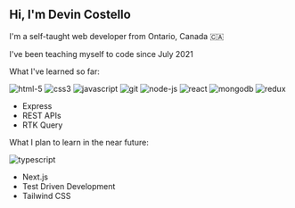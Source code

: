 ## Hi, I'm Devin Costello

I'm a self-taught web developer from Ontario, Canada 🇨🇦

I've been teaching myself to code since July 2021 

What I've learned so far:

![html-5](https://user-images.githubusercontent.com/86488145/218884977-30c3f0ef-4c9c-412a-b7c5-c8d7cfcc95fc.png)
![css3](https://user-images.githubusercontent.com/86488145/218885044-e1ee1e43-2cfd-4f35-bef4-7304775137a7.png)
![javascript](https://user-images.githubusercontent.com/86488145/218885271-61126e3d-a236-4399-804d-5b7c901c34d3.png)
![git](https://user-images.githubusercontent.com/86488145/218885308-ca0f547a-7010-4fe4-8a7c-4165b957e5b1.png)
![node-js](https://user-images.githubusercontent.com/86488145/218885367-97c16529-8a30-414e-b8ab-f1114ddd94b9.png)
![react](https://user-images.githubusercontent.com/86488145/218885537-a5f4cef6-b4ba-4161-aec2-82285737f480.png)
![mongodb](https://user-images.githubusercontent.com/86488145/218885606-cd4e5894-e23f-48f8-a5ac-dc74d4dd36f1.png)
![redux](https://user-images.githubusercontent.com/86488145/218885585-87339cb9-801b-4868-ac04-18ed7e492cc8.png)
- Express
- REST APIs
- RTK Query

What I plan to learn in the near future:

![typescript](https://user-images.githubusercontent.com/86488145/218886211-7a47b046-e072-4c52-800c-7577fba69d5e.png)
 - Next.js
 - Test Driven Development
 - Tailwind CSS
